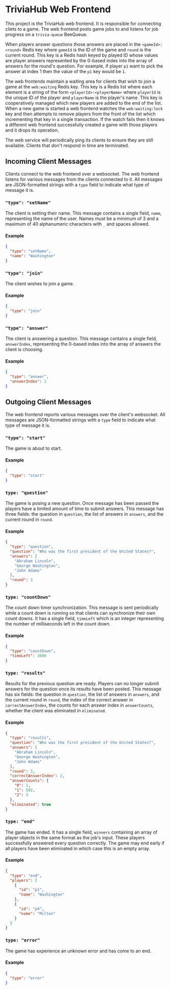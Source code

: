 # TriviaHub Web Frontend

This project is the TriviaHub web frontend. It is responsible for connecting cliets to a game. The web frontend posts game jobs to and listens for job progress on a `trivia-queue` BeeQueue.

When players answer questions those answers are placed in the `<gameId>:<round>` Redis key where `gameId` is the ID of the game and `round` is the current round. This key is a Redis hash keyed by played ID whose values are player answers represented by the 0-based index into the array of answers for the round's question. For example, if player `p1` want to pick the answer at index 1 then the value of the `p1` key would be `1`.

The web frontends maintain a waiting area for clients that wish to join a game at the `web:waiting` Redis key. This key is a Redis list where each element is a string of the form `<playerId>:<playerName>` where `playerId` is the unique ID of the player and `playerName` is the player's name. This key is cooperatively managed which new players are added to the end of the list. When a new game is started a web frontend watches the `web:waiting:lock` key and then attempts to remove players from the front of the list which incrementing that key in a single transaction. If the watch fails then it knows a different web frontend successfully created a game with those players and it drops its operation.

The web service will periodically ping its clients to ensure they are still available. Clients that don't respond in time are terminated.

## Incoming Client Messages

Clients connect to the web frontend over a websocket. The web frontend listens for various messages from the clients connected to it. All messages are JSON-formatted strings with a `type` field to indicate what type of message it is.

### `"type": "setName"`

The client is setting their name. This message contains a single field, `name`, representing the name of the user. Names must be a minimum of 3 and a maximum of 40 alphanumeric characters with `_` and spaces allowed.

#### Example

```json
{
  "type": "setName",
  "name": "Washington"
}
```

### `"type": "join"`

The client wishes to join a game.

#### Example

```json
{
  "type": "join"
}
```

### `"type": "answer"`

The client is answering a question. This message contains a single field, `answerIndex`, representing the 0-based index into the array of answers the client is choosing.

#### Example

```json
{
  "type": "answer",
  "answerIndex": 1
}
```

## Outgoing Client Messages

The web frontend reports various messages over the client's websocket. All messages are JSON-formatted strings with a `type` field to indicate what type of message it is.

### `"type": "start"`

The game is about to start.

#### Example

```json
{
  "type": "start"
}
```

### `type: "question"`

The game is posing a new question. Once message has been passed the players have a limited amount of time to submit answers. This message has three fields: the question in `question`, the list of answers in `answers`, and the current round in `round`.

#### Example

```json
{
  "type": "question",
  "question": "Who was the first president of the United States?",
  "answers": [
    "Abraham Lincoln",
    "George Washington",
    "John Adams"
  ],
  "round": 3
}
```

### `type: "countDown"`

The count down timer synchronization. This message is sent periodically while a count down is running so that clients can synchronize their own count downs. It has a single field, `timeLeft` which is an integer representing the number of milliseconds left in the count down.

#### Example

```json
{
  "type": "countDown",
  "timeLeft": 3000
}
```

### `type: "results"`

Results for the previous question are ready. Players can no longer submit answers for the question once its results have been posted. This message has six fields: the question in `question`, the list of answers in `answers`, and the current round in `round`, the index of the correct answer in `correctAnswerIndex`, the counts for each answer index in `answerCounts`, whether the client was eliminated in `eliminated`.

#### Example

```json
{
  "type": "results",
  "question": "Who was the first president of the United States?",
  "answers": [
    "Abraham Lincoln",
    "George Washington",
    "John Adams"
  ],
  "round": 3,
  "correctAnswerIndex": 2,
  "answerCounts": {
    "0": 1,
    "1": 502,
    "2": 3
  },
  "eliminated": true
}
```

### `type: "end"`

The game has ended. It has a single field, `winners` containing an array of player objects in the same format as the job's input. These players successfully answered every question correctly. The game may end early if all players have been eliminated in which case this is an empty array.

#### Example

```json
{
  "type": "end",
  "players": [
    {
      "id": "p1",
      "name": "Washington"
    },
    {
      "id": "p4",
      "name": "Milton"
    }
  ]
}
```

### `type: "error"`

The game has experience an unknown error and has come to an end.

#### Example

```json
{
  "type": "error"
}
```
